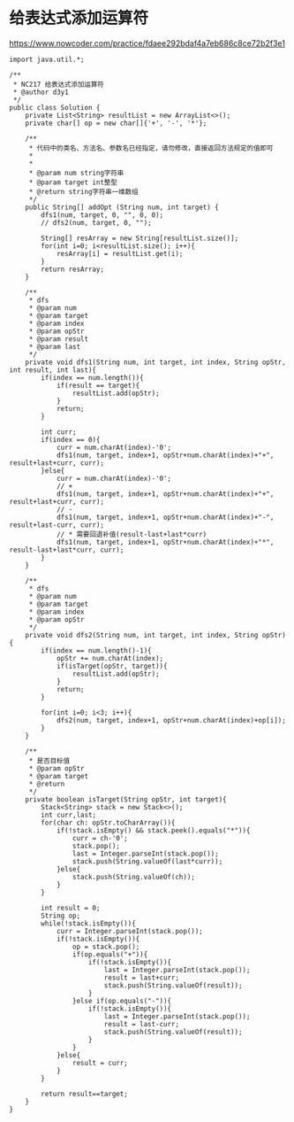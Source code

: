 # 给表达式添加运算符
https://www.nowcoder.com/practice/fdaee292bdaf4a7eb686c8ce72b2f3e1

    import java.util.*;
    
    /**
     * NC217 给表达式添加运算符
     * @author d3y1
     */
    public class Solution {
        private List<String> resultList = new ArrayList<>();
        private char[] op = new char[]{'+', '-', '*'};
    
        /**
         * 代码中的类名、方法名、参数名已经指定，请勿修改，直接返回方法规定的值即可
         *
         *
         * @param num string字符串
         * @param target int整型
         * @return string字符串一维数组
         */
        public String[] addOpt (String num, int target) {
            dfs1(num, target, 0, "", 0, 0);
            // dfs2(num, target, 0, "");
    
            String[] resArray = new String[resultList.size()];
            for(int i=0; i<resultList.size(); i++){
                resArray[i] = resultList.get(i);
            }
            return resArray;
        }
    
        /**
         * dfs
         * @param num
         * @param target
         * @param index
         * @param opStr
         * @param result
         * @param last
         */
        private void dfs1(String num, int target, int index, String opStr, int result, int last){
            if(index == num.length()){
                if(result == target){
                    resultList.add(opStr);
                }
                return;
            }
    
            int curr;
            if(index == 0){
                curr = num.charAt(index)-'0';
                dfs1(num, target, index+1, opStr+num.charAt(index)+"+", result+last+curr, curr);
            }else{
                curr = num.charAt(index)-'0';
                // +
                dfs1(num, target, index+1, opStr+num.charAt(index)+"+", result+last+curr, curr);
                // -
                dfs1(num, target, index+1, opStr+num.charAt(index)+"-", result+last-curr, curr);
                // * 需要回退补值(result-last+last*curr)
                dfs1(num, target, index+1, opStr+num.charAt(index)+"*", result-last+last*curr, curr);
            }
        }
    
        /**
         * dfs
         * @param num
         * @param target
         * @param index
         * @param opStr
         */
        private void dfs2(String num, int target, int index, String opStr){
            if(index == num.length()-1){
                opStr += num.charAt(index);
                if(isTarget(opStr, target)){
                    resultList.add(opStr);
                }
                return;
            }
    
            for(int i=0; i<3; i++){
                dfs2(num, target, index+1, opStr+num.charAt(index)+op[i]);
            }
        }
    
        /**
         * 是否目标值
         * @param opStr
         * @param target
         * @return
         */
        private boolean isTarget(String opStr, int target){
            Stack<String> stack = new Stack<>();
            int curr,last;
            for(char ch: opStr.toCharArray()){
                if(!stack.isEmpty() && stack.peek().equals("*")){
                    curr = ch-'0';
                    stack.pop();
                    last = Integer.parseInt(stack.pop());
                    stack.push(String.valueOf(last*curr));
                }else{
                    stack.push(String.valueOf(ch));
                }
            }
    
            int result = 0;
            String op;
            while(!stack.isEmpty()){
                curr = Integer.parseInt(stack.pop());
                if(!stack.isEmpty()){
                    op = stack.pop();
                    if(op.equals("+")){
                        if(!stack.isEmpty()){
                            last = Integer.parseInt(stack.pop());
                            result = last+curr;
                            stack.push(String.valueOf(result));
                        }
                    }else if(op.equals("-")){
                        if(!stack.isEmpty()){
                            last = Integer.parseInt(stack.pop());
                            result = last-curr;
                            stack.push(String.valueOf(result));
                        }
                    }
                }else{
                    result = curr;
                }
            }
    
            return result==target;
        }
    }
    

